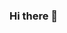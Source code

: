 ### Hi there 👋

<!--
**lithiago/lithiago** is a ✨ _special_ ✨ repository because its `README.md` (this file) appears on your GitHub profile.

Here are some ideas to get you started:

- 🔭 I’m currently working on ...
- 🌱 I’m currently learning ...
- 👯 I’m looking to collaborate on ...
- 🤔 I’m looking for help with ...
- 💬 Ask me about ...
- 📫 How to reach me: ...
- 😄 Pronouns: ...
- ⚡ Fun fact: ...
-->
<div>
  <img href="https://github-readme-git-186505-thiago-ramon-santos-de-jesus-projects.vercel.app//api?username=lithiago&hide=contribs,prs">
  
</div>
